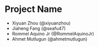 # Project Name
- Xiyuan Zhou (@xiyuanzhou)
- Jiaheng Fang (@seafu47)
- Rommel Aquino Jr (@RommelAquinoJr)
- Ahmet Mutlugun (@ahmetmutlugun)
